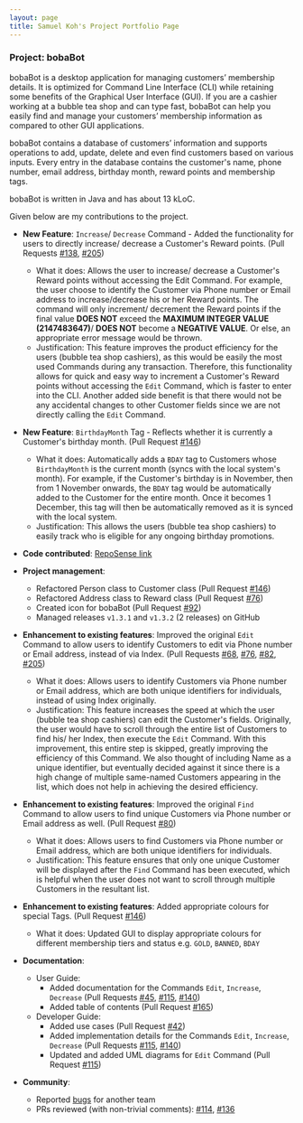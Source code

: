 ```yaml
---
layout: page
title: Samuel Koh's Project Portfolio Page
---
```


### Project: bobaBot

bobaBot is a desktop application for managing customers’ membership details. It is optimized for Command Line Interface (CLI) while retaining some benefits of the Graphical User Interface (GUI). If you are a cashier working at a bubble tea shop and can type fast, bobaBot can help you easily find and manage your customers’ membership information as compared to other GUI applications.

bobaBot contains a database of customers’ information and supports operations to add, update, delete and even find customers based on various inputs. Every entry in the database contains the customer's name, phone number, email address, birthday month, reward points and membership tags.

bobaBot is written in Java and has about 13 kLoC.

Given below are my contributions to the project.

* **New Feature**: `Increase`/ `Decrease` Command - Added the functionality for users to directly increase/ decrease a Customer's Reward points.
  (Pull Requests [#138](https://github.com/AY2223S1-CS2103T-W09-1/tp/pull/138), [#205](https://github.com/AY2223S1-CS2103T-W09-1/tp/pull/205))
    * What it does: Allows the user to increase/ decrease a Customer's Reward points without accessing the Edit Command. For example, the user choose to identify the Customer via Phone number
      or Email address to increase/decrease his or her Reward points. The command will only increment/ decrement the Reward points if the final value **DOES NOT** exceed the **MAXIMUM INTEGER VALUE (2147483647)**/ **DOES NOT** become a **NEGATIVE VALUE**. Or else,
      an appropriate error message would be thrown.
    * Justification: This feature improves the product efficiency for the users (bubble tea shop cashiers), as this would be easily the most used Commands during any transaction.
      Therefore, this functionality allows for quick and easy way to increment a Customer's Reward points without accessing the `Edit` Command, which is faster to enter into the CLI. Another added side benefit is that
      there would not be any accidental changes to other Customer fields since we are not directly calling the `Edit` Command.


* **New Feature**: `BirthdayMonth` Tag - Reflects whether it is currently a Customer's birthday month.
  (Pull Request [#146](https://github.com/AY2223S1-CS2103T-W09-1/tp/pull/146))
    * What it does: Automatically adds a `BDAY` tag to Customers whose `BirthdayMonth` is the current month (syncs with the local system's month). For example, if the Customer's birthday is in November, then
      from 1 November onwards, the `BDAY` tag would be automatically added to the Customer for the entire month. Once it becomes 1 December, this tag will then be automatically removed as it is synced with
      the local system.
    * Justification: This allows the users (bubble tea shop cashiers) to easily track who is eligible for any ongoing birthday promotions.


* **Code contributed**: [RepoSense link](https://nus-cs2103-ay2223s1.github.io/tp-dashboard/?search=w09&sort=groupTitle&sortWithin=title&timeframe=commit&mergegroup=&groupSelect=groupByRepos&breakdown=true&checkedFileTypes=docs~functional-code~test-code~other&since=2022-09-16&tabOpen=true&tabType=authorship&zFR=false&tabAuthor=Samsation&tabRepo=AY2223S1-CS2103T-W09-1%2Ftp%5Bmaster%5D&authorshipIsMergeGroup=false&authorshipFileTypes=docs~functional-code~test-code~other&authorshipIsBinaryFileTypeChecked=false&authorshipIsIgnoredFilesChecked=false)


* **Project management**:
  * Refactored Person class to Customer class (Pull Request [#146](https://github.com/AY2223S1-CS2103T-W09-1/tp/pull/146))
  * Refactored Address class to Reward class (Pull Request [#76](https://github.com/AY2223S1-CS2103T-W09-1/tp/pull/76))
  * Created icon for bobaBot (Pull Request [#92](https://github.com/AY2223S1-CS2103T-W09-1/tp/pull/92))
  * Managed releases `v1.3.1` and `v1.3.2` (2 releases) on GitHub


* **Enhancement to existing features**: Improved the original `Edit` Command to allow users to identify Customers to edit via Phone number or Email address, instead of via Index.
  (Pull Requests [#68](https://github.com/AY2223S1-CS2103T-W09-1/tp/pull/68), [#76](https://github.com/AY2223S1-CS2103T-W09-1/tp/pull/76), [#82](https://github.com/AY2223S1-CS2103T-W09-1/tp/pull/82), [#205](https://github.com/AY2223S1-CS2103T-W09-1/tp/pull/205))
  * What it does: Allows users to identify Customers via Phone number or Email address, which are both unique identifiers for individuals, instead of using Index originally.
  * Justification: This feature increases the speed at which the user (bubble tea shop cashiers) can edit the Customer's fields. Originally, the user would have to scroll through the 
  entire list of Customers to find his/ her Index, then execute the `Edit` Command. With this improvement, this entire step is skipped, greatly improving the efficiency of this Command.
  We also thought of including Name as a unique identifier, but eventually decided against it since there is a high change of multiple same-named Customers appearing in the list, which does
  not help in achieving the desired efficiency.


* **Enhancement to existing features**: Improved the original `Find` Command to allow users to find unique Customers via Phone number or Email address as well.
  (Pull Request [#80](https://github.com/AY2223S1-CS2103T-W09-1/tp/pull/80))
    * What it does: Allows users to find Customers via Phone number or Email address, which are both unique identifiers for individuals.
    * Justification: This feature ensures that only one unique Customer will be displayed after the `Find` Command has been executed, which is helpful when the user does not want to scroll
    through multiple Customers in the resultant list. 


* **Enhancement to existing features**: Added appropriate colours for special Tags.
  (Pull Request [#146](https://github.com/AY2223S1-CS2103T-W09-1/tp/pull/146))
    * What it does: Updated GUI to display appropriate colours for different membership tiers and status e.g. `GOLD`, `BANNED`, `BDAY`


* **Documentation**:
  * User Guide:
    * Added documentation for the Commands `Edit`, `Increase`, `Decrease`
      (Pull Requests [#45](https://github.com/AY2223S1-CS2103T-W09-1/tp/pull/45), [#115](https://github.com/AY2223S1-CS2103T-W09-1/tp/pull/115), [#140](https://github.com/AY2223S1-CS2103T-W09-1/tp/pull/140))
    * Added table of contents
      (Pull Request [#165](https://github.com/AY2223S1-CS2103T-W09-1/tp/pull/165))
  * Developer Guide:
    * Added use cases
      (Pull Request [#42](https://github.com/AY2223S1-CS2103T-W09-1/tp/pull/42))
    * Added implementation details for the Commands `Edit`, `Increase`, `Decrease`
      (Pull Requests [#115](https://github.com/AY2223S1-CS2103T-W09-1/tp/pull/115), [#140](https://github.com/AY2223S1-CS2103T-W09-1/tp/pull/140/files))
    * Updated and added UML diagrams for `Edit` Command
      (Pull Request [#115](https://github.com/AY2223S1-CS2103T-W09-1/tp/pull/115))

* **Community**:
  * Reported [bugs](https://github.com/Samsation/ped/issues) for another team
  * PRs reviewed (with non-trivial comments): [#114](https://github.com/AY2223S1-CS2103T-W09-1/tp/pull/114), [#136](https://github.com/AY2223S1-CS2103T-W09-1/tp/pull/136)
  
